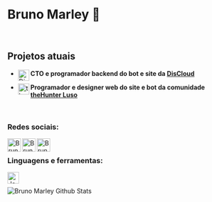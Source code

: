 # Bruno Marley 👋

<br />

## Projetos atuais

- <img align="left" width="25px" alt="DisCloud" src="https://gblobscdn.gitbook.com/assets%2F-LmveSmUr3rXxq5cvnW5%2F-Lqi6xDE_7ijG6VKAzZX%2F-Lqi7erfEXlqjPVXAN-2%2Fdiscloudlogo.png?alt=media&token=cf8f1f8f-f10f-4519-9c7c-cc8a8816f8ac">**CTO e programador backend do bot e site da [DisCloud](https://discloudbot.com)**

- <img align="left" width="25px" alt="theHunter Luso" src="https://thehunterluso.com/public/img/logo.png">**Programador e designer web do site e bot da comunidade [theHunter Luso](https://thehunterluso.com)**


<br>

### Redes sociais:

[<img align="left" alt="Bruno Marley | YouTube" width="30px" src="https://cdn4.iconfinder.com/data/icons/social-messaging-ui-color-shapes-2-free/128/social-youtube-square1-512.png" />](https://www.youtube.com/channel/UC_tKn6TardcuCCLB98Pe2YQ)
[<img align="left" alt="Bruno Marley | Twitter" width="30px" src="https://image.flaticon.com/icons/png/512/124/124021.png" />](https://twitter.com/BrunoMarley__)
[<img align="left" alt="Bruno Marley | Steam" width="30px" src="https://upload.wikimedia.org/wikipedia/commons/thumb/8/83/Steam_icon_logo.svg/512px-Steam_icon_logo.svg.png" />](https://steamcommunity.com/id/apollogson/)

<br>

### Linguagens e ferramentas:

<img align="left" alt="Javascript" width="26px" src="https://addons-media.operacdn.com/media/CACHE/images/extensions/65/203065/1.2.4.1-rev2/images/0cded3a3276425911d55a2552bf361bf/7852aa99f857cd72012843b4cce5090f.jpg" />

<br />
<br />

<img align="left" alt="Bruno Marley Github Stats" src="https://github-readme-stats.vercel.app/api?username=Bruno-Marley&show_icons=true&hide_border=true&theme=tokyonight" />